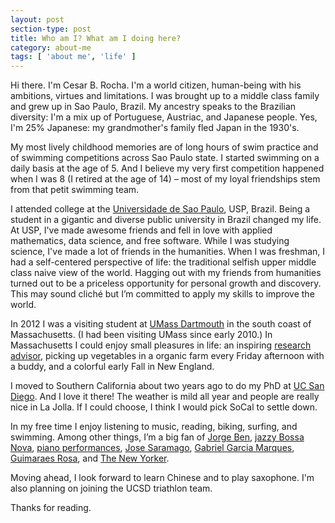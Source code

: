 ```yaml
---
layout: post
section-type: post
title: Who am I? What am I doing here? 
category: about-me
tags: [ 'about me', 'life' ]
---
```


Hi there. I'm Cesar B. Rocha. I'm a world citizen, human-being with his 
ambitions, virtues and limitations.  I was brought up to a middle class family and
grew up in Sao Paulo, Brazil. My ancestry speaks to the Brazilian diversity: I'm a 
mix up of Portuguese, Austriac, and Japanese people. Yes, I'm 25% Japanese: my 
grandmother's family fled Japan in the 1930's.

My most lively childhood memories are of long hours of swim practice and of 
swimming competitions across Sao Paulo state. I started swimming on a daily basis at the age of 5. 
And I believe my very first competition happened when I was 8 (I retired at the age of 14) –
most of my loyal friendships stem from that petit swimming team.

I attended college at the [Universidade de Sao Paulo](https://en.wikipedia.org/wiki/University_of_São_Paulo),
 USP, Brazil.
Being a student in a gigantic and diverse public university in Brazil changed my life.
At USP, I've made awesome friends and fell in love with applied mathematics, data science, and free software. 
 While I was studying science, I've made a lot of friends in the humanities.  When I was freshman, I had a 
  self-centered perspective of life: the
  traditional selfish upper middle class naive view of the world. Hagging out with my friends from humanities turned
  out to be a priceless opportunity for personal growth and discovery.
  This may sound cliché but I’m committed to apply my skills to improve the world.

 In 2012 I was a visiting student at [UMass Dartmouth](http://www.umassd.edu) 
 in the south coast of Massachusetts. (I had been visiting
 UMass since early 2010.) In Massachusetts I could enjoy small pleasures in life:
  an inspiring [research advisor](http://www.umassd.edu/engineering/mne/people/facultyandstaff/amittandon/),
  picking up vegetables in a organic farm every Friday afternoon with a buddy, and
  a colorful early Fall in New England. 

I moved to Southern California about two years ago to do my PhD at 
[UC San Diego](https://ucsd.edu). And I love it there! The weather is mild
all year and people are really nice in La Jolla. If I could choose, I think I would
pick SoCal to settle down.

In my free time I enjoy listening to music, reading, biking, surfing, and swimming. Among other things, 
I’m a big fan of 
[Jorge Ben](https://www.youtube.com/watch?v=IPENGb-FG5E), [jazzy Bossa Nova](https://www.youtube.com/watch?v=hmOD7ayA1y8), [piano performances](https://www.youtube.com/watch?v=zucBfXpCA6s), [Jose Saramago](https://en.wikipedia.org/wiki/José_Saramago), [Gabriel Garcia Marques](https://en.wikipedia.org/wiki/Gabriel_Garc%C3%ADa_Márquez), [Guimaraes Rosa](https://en.wikipedia.org/wiki/João_Guimarães_Rosa), and [The New Yorker](http://www.newyorker.com).

Moving ahead, I look forward to learn Chinese and to play saxophone. I'm also planning on joining the UCSD triathlon team.

Thanks for reading.




